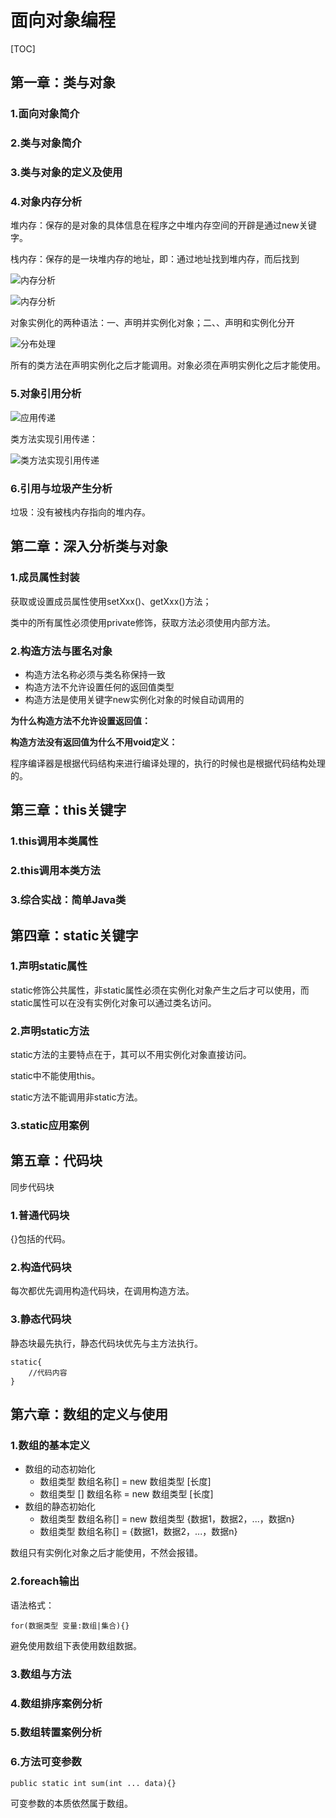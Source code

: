 # 面向对象编程

[TOC]

## 第一章：类与对象

### 1.面向对象简介

### 2.类与对象简介

### 3.类与对象的定义及使用

### 4.对象内存分析

堆内存：保存的是对象的具体信息在程序之中堆内存空间的开辟是通过new关键字。

栈内存：保存的是一块堆内存的地址，即：通过地址找到堆内存，而后找到

![内存分析](/home/xiao_qi/Documents/Java后端/Java核心基础/img/深度截图_选择区域_20200225101212.png)

![内存分析](/home/xiao_qi/Documents/Java后端/Java核心基础/img/深度截图_选择区域_20200225101542.png)

对象实例化的两种语法：一、声明并实例化对象；二、、声明和实例化分开

![分布处理](/home/xiao_qi/Documents/Java后端/Java核心基础/img/深度截图_选择区域_20200225101942.png)

所有的类方法在声明实例化之后才能调用。对象必须在声明实例化之后才能使用。

### 5.对象引用分析

![应用传递](/home/xiao_qi/Documents/Java后端/Java核心基础/img/深度截图_选择区域_20200225102642.png)

类方法实现引用传递：

![类方法实现引用传递](/home/xiao_qi/Documents/Java后端/Java核心基础/img/深度截图_选择区域_20200225103311.png)

### 6.引用与垃圾产生分析

垃圾：没有被栈内存指向的堆内存。

## 第二章：深入分析类与对象

### 1.成员属性封装

获取或设置成员属性使用setXxx()、getXxx()方法；

类中的所有属性必须使用private修饰，获取方法必须使用内部方法。

### 2.构造方法与匿名对象

-   构造方法名称必须与类名称保持一致
-   构造方法不允许设置任何的返回值类型
-   构造方法是使用关键字new实例化对象的时候自动调用的

**为什么构造方法不允许设置返回值：**

**构造方法没有返回值为什么不用void定义：**

程序编译器是根据代码结构来进行编译处理的，执行的时候也是根据代码结构处理的。

## 第三章：this关键字

### 1.this调用本类属性

### 2.this调用本类方法

### 3.综合实战：简单Java类

## 第四章：static关键字

### 1.声明static属性

static修饰公共属性，非static属性必须在实例化对象产生之后才可以使用，而static属性可以在没有实例化对象可以通过类名访问。

### 2.声明static方法

static方法的主要特点在于，其可以不用实例化对象直接访问。

static中不能使用this。

static方法不能调用非static方法。

### 3.static应用案例

## 第五章：代码块

同步代码块

### 1.普通代码块

{}包括的代码。

### 2.构造代码块

每次都优先调用构造代码块，在调用构造方法。

### 3.静态代码块

静态块最先执行，静态代码块优先与主方法执行。

```
static{
	//代码内容
}
```

## 第六章：数组的定义与使用

### 1.数组的基本定义

- 数组的动态初始化
	- 数组类型 数组名称[] = new 数组类型 [长度]
	- 数组类型 [] 数组名称 = new 数组类型 [长度]
- 数组的静态初始化
	- 数组类型 数组名称[] = new 数组类型 {数据1，数据2，...，数据n}
	- 数组类型 数组名称[] = {数据1，数据2，...，数据n}

数组只有实例化对象之后才能使用，不然会报错。

### 2.foreach输出

语法格式：

```
for(数据类型 变量:数组|集合){}
```

避免使用数组下表使用数组数据。

### 3.数组与方法

### 4.数组排序案例分析

### 5.数组转置案例分析

### 6.方法可变参数

```
public static int sum(int ... data){}
```

可变参数的本质依然属于数组。




